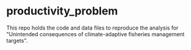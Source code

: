 # productivity_problem

This repo holds the code and data files to reproduce the analysis for "Unintended consequences of climate-adaptive fisheries management targets". 
